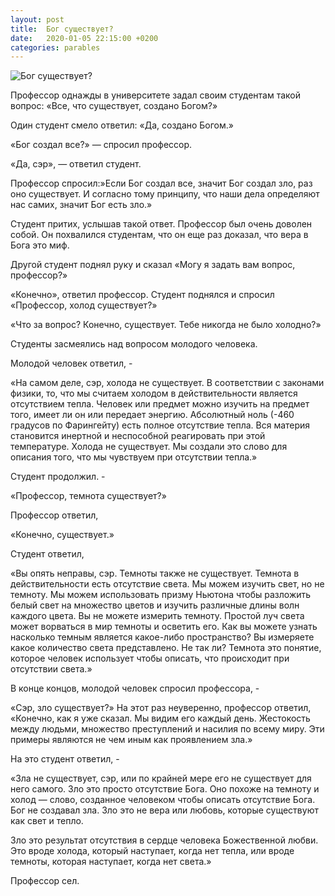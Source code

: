 ```yaml
---
layout: post
title:  Бог существует?
date:   2020-01-05 22:15:00 +0200
categories: parables
---
```

![Бог существует?]({{site.assets_prefix}}/assets/Einstein.jpg)

Профессор однажды в университете задал своим студентам такой вопрос: «Все, что существует, создано Богом?»

Один студент смело ответил: «Да, создано Богом.»

«Бог создал все?» — спросил профессор.

«Да, сэр», — ответил студент.

Профессор спросил:»Если Бог создал все, значит Бог создал зло, раз оно существует. И согласно тому принципу, что наши дела определяют нас самих, значит Бог есть зло.»

Студент притих, услышав такой ответ. Профессор был очень доволен собой. Он похвалился студентам, что он еще раз доказал, что вера в Бога это миф.

Другой студент поднял руку и сказал «Могу я задать вам вопрос, профессор?»

«Конечно», ответил профессор. Студент поднялся и спросил
«Профессор, холод существует?»

«Что за вопрос? Конечно, существует. Тебе никогда не было холодно?»

Студенты засмеялись над вопросом молодого человека.

Молодой человек ответил, -

«На самом деле, сэр, холода не существует. В соответствии с законами физики, то, что мы считаем холодом в действительности является отсутствием тепла. Человек или предмет можно изучить на предмет того, имеет ли он или передает энергию. Абсолютный ноль (-460 градусов по Фарингейту) есть полное отсутствие тепла. Вся материя становится инертной и неспособной реагировать при этой температуре. Холода не существует. Мы создали это слово для описания того, что мы чувствуем при отсутствии тепла.»

Студент продолжил. -

«Профессор, темнота существует?»

Профессор ответил,

«Конечно, существует.»

Студент ответил,

«Вы опять неправы, сэр. Темноты также не существует. Темнота в действительности есть отсутствие света. Мы можем изучить свет, но не темноту. Мы можем использовать призму Ньютона чтобы разложить белый свет на множество цветов и изучить различные длины волн каждого цвета. Вы не можете измерить темноту. Простой луч света может ворваться в мир темноты и осветить его. Как вы можете узнать насколько темным является какое-либо пространство? Вы измеряете какое количество света представлено. Не так ли? Темнота это понятие, которое человек использует чтобы описать, что происходит при отсутствии света.»

В конце концов, молодой человек спросил профессора, -

«Сэр, зло существует?» На этот раз неуверенно, профессор ответил,
«Конечно, как я уже сказал. Мы видим его каждый день. Жестокость между людьми, множество преступлений и насилия по всему миру. Эти примеры являются не чем иным как проявлением зла.»

На это студент ответил, -

«Зла не существует, сэр, или по крайней мере его не существует для него самого. Зло это просто отсутствие Бога. Оно похоже на темноту и холод — слово, созданное человеком чтобы описать отсутствие Бога. Бог не создавал зла. Зло это не вера или любовь, которые существуют как свет и тепло.

Зло это результат отсутствия в сердце человека Божественной любви. Это вроде холода, который наступает, когда нет тепла, или вроде темноты, которая наступает, когда нет света.»

Профессор сел.
